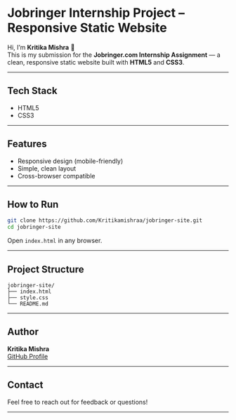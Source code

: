 
# Jobringer Internship Project – Responsive Static Website

Hi, I’m **Kritika Mishra** 👋  
This is my submission for the **Jobringer.com Internship Assignment** — a clean, responsive static website built with **HTML5** and **CSS3**.

---

## Tech Stack

- HTML5  
- CSS3

---

## Features

- Responsive design (mobile-friendly)  
- Simple, clean layout  
- Cross-browser compatible

---

## How to Run

```bash
git clone https://github.com/Kritikamishraa/jobringer-site.git
cd jobringer-site
```

Open `index.html` in any browser.

---

## Project Structure

```
jobringer-site/
├── index.html  
├── style.css  
└── README.md
```

---

## Author

**Kritika Mishra**  
[GitHub Profile](https://github.com/Kritikamishraa)

---

## Contact

Feel free to reach out for feedback or questions!

---
